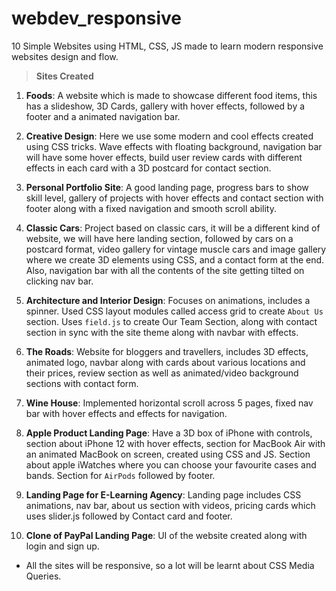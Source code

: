# webdev_responsive

10 Simple Websites using HTML, CSS, JS made to learn modern responsive websites design and flow.

> **Sites Created**

1. **Foods**: A website which is made to showcase different food items, this has a slideshow, 3D Cards, gallery with hover effects, followed by a footer and a animated navigation bar.

2. **Creative Design**: Here we use some modern and cool effects created using CSS tricks. Wave effects with floating background, navigation bar will have some hover effects, build user review cards with different effects in each card with a 3D postcard for contact section.

3. **Personal Portfolio Site**: A good landing page, progress bars to show skill level, gallery of projects with hover effects and contact section with footer along with a fixed navigation and smooth scroll ability.

4. **Classic Cars**: Project based on classic cars, it will be a different kind of website, we will have here landing section, followed by cars on a postcard format, video gallery for vintage muscle cars and image gallery where we create 3D elements using CSS, and a contact form at the end. Also, navigation bar with all the contents of the site getting tilted on clicking nav bar.

5. **Architecture and Interior Design**: Focuses on animations, includes a spinner. Used CSS layout modules called access grid to create `About Us` section. Uses `field.js` to create Our Team Section, along with contact section in sync with the site theme along with navbar with effects.

6. **The Roads**: Website for bloggers and travellers, includes 3D effects, animated logo, navbar along with cards about various locations and their prices, review section as well as animated/video background sections with contact form.

7. **Wine House**: Implemented horizontal scroll across 5 pages, fixed nav bar with hover effects and effects for navigation.

8. **Apple Product Landing Page**: Have a 3D box of iPhone with controls, section about iPhone 12 with hover effects, section for MacBook Air with an animated MacBook on screen, created using CSS and JS. Section about apple iWatches where you can choose your favourite cases and bands. Section for `AirPods` followed by footer.

9. **Landing Page for E-Learning Agency**: Landing page includes CSS animations, nav bar, about us section with videos, pricing cards which uses slider.js followed by Contact card and footer.

10. **Clone of PayPal Landing Page**: UI of the website created along with login and sign up.

- All the sites will be responsive, so a lot will be learnt about CSS Media Queries.
